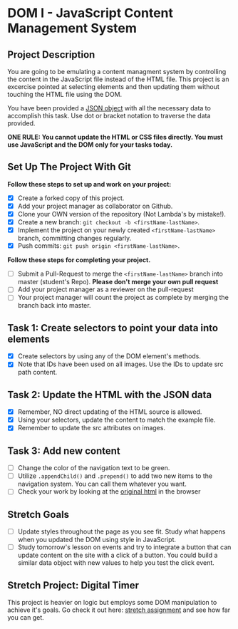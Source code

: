 # DOM I - JavaScript Content Management System

## Project Description

You are going to be emulating a content managment system by controlling the content in the JavaScript file instead of the HTML file. This project is an excercise pointed at selecting elements and then updating them without touching the HTML file using the DOM.

You have been provided a [JSON object](js/index.js) with all the necessary data to accomplish this task.  Use dot or bracket notation to traverse the data provided.

**ONE RULE: You cannot update the HTML or CSS files directly.  You must use JavaScript and the DOM only for your tasks today.**

## Set Up The Project With Git

**Follow these steps to set up and work on your project:**

*   [x] Create a forked copy of this project.
*   [x] Add your project manager as collaborator on Github.
*   [x] Clone your OWN version of the repository (Not Lambda's by mistake!).
*   [x] Create a new branch: `git checkout -b <firstName-lastName>`.
*   [x] Implement the project on your newly created `<firstName-lastName>` branch, committing changes regularly.
*   [x] Push commits: `git push origin <firstName-lastName>`.

**Follow these steps for completing your project.**

*   [ ] Submit a Pull-Request to merge the `<firstName-lastName>` branch into master (student's  Repo). **Please don't merge your own pull request**
*   [ ] Add your project manager as a reviewer on the pull-request
*   [ ] Your project manager will count the project as complete by merging the branch back into master.

## Task 1: Create selectors to point your data into elements

*   [x] Create selectors by using any of the DOM element's methods.
*   [x] Note that IDs have been used on all images.  Use the IDs to update src path content.

## Task 2: Update the HTML with the JSON data

*   [x] Remember, NO direct updating of the HTML source is allowed.
*   [x] Using your selectors, update the content to match the example file.
*   [x] Remember to update the src attributes on images.

## Task 3: Add new content

*   [ ] Change the color of the navigation text to be green.
*   [ ] Utilize `.appendChild()` and `.prepend()` to add two new items to the navigation system. You can call them whatever you want.
*   [ ] Check your work by looking at the [original html](original.html) in the browser

## Stretch Goals

*   [ ] Update styles throughout the page as you see fit.  Study what happens when you updated the DOM using style in JavaScript.  
*   [ ] Study tomorrow's lesson on events and try to integrate a button that can update content on the site with a click of a button.  You could build a similar data object with new values to help you test the click event.

## Stretch Project: Digital Timer

This project is heavier on logic but employs some DOM manipulation to achieve it's goals.  Go check it out here: [stretch assignment](stretch-assignment) and see how far you can get.
